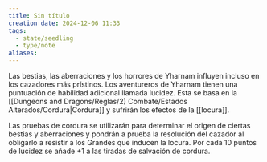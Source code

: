 ```yaml
---
title: Sin título
creation date: 2024-12-06 11:33
tags:
  - state/seedling
  - type/note
aliases:
---
```


Las bestias, las aberraciones y los horrores de Yharnam influyen incluso en los cazadores más prístinos. Los aventureros de Yharnam tienen una puntuación de habilidad adicional llamada lucidez. Esta se basa en la [[Dungeons and Dragons/Reglas/2) Combate/Estados Alterados/Cordura|Cordura]] y sufrirán los efectos de la [[locura]]. 

Las pruebas de cordura se utilizarán para determinar el origen de ciertas bestias y aberraciones y pondrán a prueba la resolución del cazador al obligarlo a resistir a los Grandes que inducen la locura. Por cada 10 puntos de lucidez se añade +1 a las tiradas de salvación de cordura.